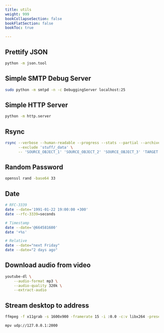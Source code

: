 ```yaml
---
title: utils
weight: 999
bookCollapseSection: false
bookFlatSection: false
bookToc: true

---
```


## Prettify JSON

```bash
python -m json.tool
```

## Simple SMTP Debug Server

```bash
sudo python -m smtpd -n -c DebuggingServer localhost:25
```

## Simple HTTP Server

```bash
python -m http.server
```

## Rsync

```bash
rsync --verbose --human-readable --progress --stats --partial --archive \
      --exclude 'stuff/_data' \
      -- 'SOURCE_OBJECT_1' 'SOURCE_OBJECT_2' 'SOURCE_OBJECT_3' 'TARGET'
```

## Random Password

```bash
openssl rand -base64 33
```

## Date

```bash
# RFC-3339
date --date='1991-01-22 19:00:00 +300'
date --rfc-3339=seconds

# Timestamp
date --date='@664581600'
date '+%s'

# Relative
date --date="next Friday"
date --date="2 days ago"
```

## Download audio from video

```bash
youtube-dl \
    --audio-format mp3 \
    --audio-quality 320k \
    --extract-audio
```

## Stream desktop to address

```bash
ffmpeg -f x11grab -s 1600x900 -framerate 15 -i :0.0 -c:v libx264 -preset fast -s 1600x900 -threads 0 -f mpegts udp://127.0.0.1:2000
```

```bash
mpv udp://127.0.0.1:2000
```
